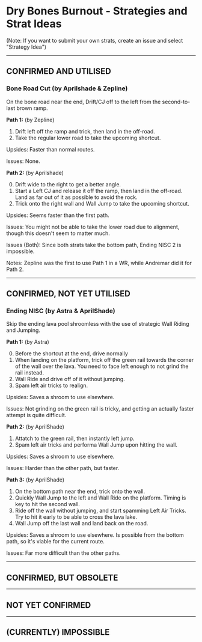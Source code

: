 # Dry Bones Burnout - Strategies and Strat Ideas

(Note: If you want to submit your own strats, create an issue and select "Strategy Idea")

---
## CONFIRMED AND UTILISED
### Bone Road Cut (by Aprilshade & Zepline) 
On the bone road near the end, Drift/CJ off to the left from the second-to-last brown ramp. 

**Path 1:** (by Zepline)

1. Drift left off the ramp and trick, then land in the off-road. 
2. Take the regular lower road to take the upcoming shortcut. 

Upsides: Faster than normal routes. 

Issues: None.

**Path 2:** (by Aprilshade)

0. Drift wide to the right to get a better angle. 
1. Start a Left CJ and release it off the ramp, then land in the off-road. Land as far out of it as possible to avoid the rock. 
2. Trick onto the right wall and Wall Jump to take the upcoming shortcut. 

Upsides: Seems faster than the first path. 

Issues: You might not be able to take the lower road due to alignment, though this doesn't seem to matter much. 

Issues (Both): Since both strats take the bottom path, Ending NISC 2 is impossible. 

Notes: Zepline was the first to use Path 1 in a WR, while Andremar did it for Path 2. 

---
## CONFIRMED, NOT YET UTILISED
### Ending NISC (by Astra & AprilShade)
Skip the ending lava pool shroomless with the use of strategic Wall Riding and Jumping.

**Path 1:** (by Astra)

0. Before the shortcut at the end, drive normally
1. When landing on the platform, trick off the green rail towards the corner of the wall over the lava. You need to face left enough to not grind the rail instead.
2. Wall Ride and drive off of it without jumping.
3. Spam left air tricks to realign.

Upsides: Saves a shroom to use elsewhere.

Issues: Not grinding on the green rail is tricky, and getting an actually faster attempt is quite difficult.

**Path 2:** (by AprilShade)

1. Attatch to the green rail, then instantly left jump. 
2. Spam left air tricks and performa Wall Jump upon hitting the wall.

Upsides: Saves a shroom to use elsewhere.

Issues: Harder than the other path, but faster.

**Path 3:** (by AprilShade)

1. On the bottom path near the end, trick onto the wall.
2. Quickly Wall Jump to the left and Wall Ride on the platform. Timing is key to hit the second wall.
3. Ride off the wall without jumping, and start spamming Left Air Tricks. Try to hit it early to be able to cross the lava lake.
4. Wall Jump off the last wall and land back on the road.

Upsides: Saves a shroom to use elsewhere. Is possible from the bottom path, so it's viable for the current route.

Issues: Far more difficult than the other paths.

---
## CONFIRMED, BUT OBSOLETE

---
## NOT YET CONFIRMED

---
## (CURRENTLY) IMPOSSIBLE
